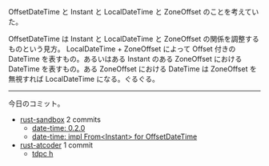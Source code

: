 OffsetDateTime と Instant と LocalDateTime と ZoneOffset のことを考えていた。

OffsetDateTime は Instant と LocalDateTime と ZoneOffset の関係を調整するものという見方。 LocalDateTime + ZoneOffset によって Offset 付きの DateTime を表すもの。あるいはある Instant のある ZoneOffset における DateTime を表すもの。ある ZoneOffset における DateTime は ZoneOffset を無視すれば LocalDateTime になる。ぐるぐる。

---

今日のコミット。

- [rust-sandbox](https://github.com/bouzuya/rust-sandbox) 2 commits
  - [date-time: 0.2.0](https://github.com/bouzuya/rust-sandbox/commit/d326296683dea3670bedece569a12d7489f11cab)
  - [date-time: impl From&lt;Instant> for OffsetDateTime](https://github.com/bouzuya/rust-sandbox/commit/429e6d3b10c074dc59436768aa62b46f0f8b6fce)
- [rust-atcoder](https://github.com/bouzuya/rust-atcoder) 1 commit
  - [tdpc h](https://github.com/bouzuya/rust-atcoder/commit/475e6b39ff18e9676154af7919de4ae7c43fefb6)

